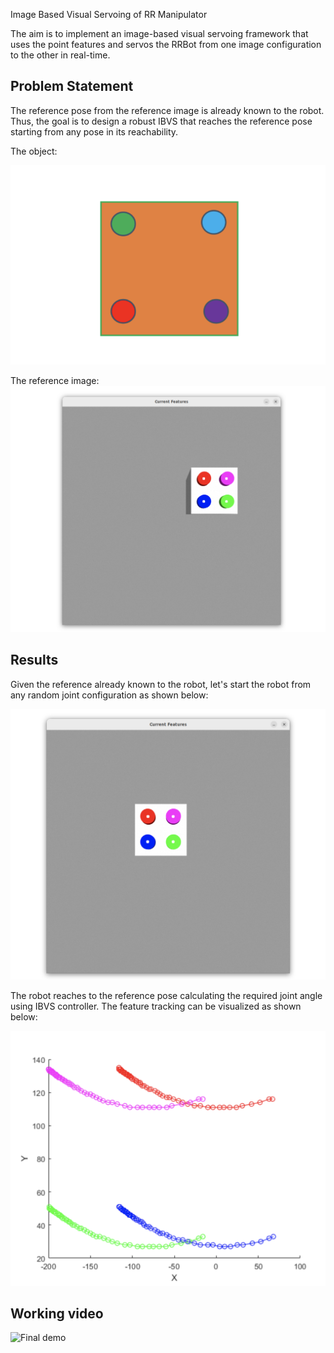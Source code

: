 Image Based Visual Servoing of RR Manipulator

The aim is to implement an image-based visual servoing framework that uses the point features and servos the RRBot from one image configuration to the other in real-time.

## Problem Statement

The reference pose from the reference image is already known to the robot. Thus, the goal is to design a robust IBVS that reaches the reference pose starting from any pose in its reachability.

The object:

![object](https://github.com/kt-krutarthtrivedi/Image-Based-Visual-Servoing/blob/main/media/Object.png)

The reference image:
![reference](https://github.com/kt-krutarthtrivedi/Image-Based-Visual-Servoing/blob/main/media/Reference%20View.png)


## Results

Given the reference already known to the robot, let's start the robot from any random joint configuration as shown below:

![current](https://github.com/kt-krutarthtrivedi/Image-Based-Visual-Servoing/blob/main/media/Current%20View.png)

The robot reaches to the reference pose calculating the required joint angle using IBVS controller. The feature tracking can be visualized as shown below:

![trajectory](https://github.com/kt-krutarthtrivedi/Image-Based-Visual-Servoing/blob/main/media/Tracking%20Trajectory.png)

## Working video

![Final demo](https://github.com/PurvangPatel/Image_Based_Visual_Servoing_of_RR_Manipulator/assets/72921304/7bea13de-4a99-41a9-85c6-18d4308a8e0f)
